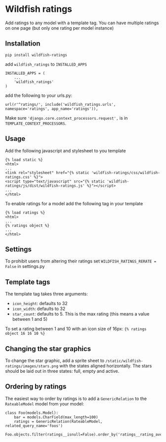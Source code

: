 # Wildfish ratings

Add ratings to any model with a template tag.
You can have multiple ratings on one page (but only one rating per model instance)


## Installation

`pip install wildfish-ratings`

add `wildfish_ratings` to `INSTALLED_APPS`

    INSTALLED_APPS = (
        ...
        'wildfish_ratings'
    )

add the following to your urls.py:

    url(r'^ratings/', include('wildfish_ratings.urls', namespace='ratings', app_name='ratings')),


Make sure `'django.core.context_processors.request',` is in `TEMPLATE_CONTEXT_PROCESSORS`.


## Usage

Add the following javascript and stylesheet to you template
    
    {% load static %}
    <html>
    ...
    <link rel="stylesheet" href="{% static 'wildfish-ratings/css/wildfish-ratings.css' %}">
    <script type="text/javascript" src="{% static 'wildfish-ratings/js/dist/wildfish-ratings.js' %}"></script>
    ...
    </html>


To enable ratings for a model add the following tag in your template

    {% load ratings %}
    <html>
    ...
    {% ratings object %}
    ...
    </html>
    
    
## Settings

To prohibit users from altering their ratings set `WILDFISH_RATINGS_RERATE = False` in settings.py


## Template tags

The template tag takes three arguments:

*  `icon_height`: defaults to 32
*  `icon_width`: defaults to 32 
*  `star_count`: defaults to 5. This is the max rating (this means a value between 1 and 5)

To set a rating between 1 and 10 with an icon size of 16px: `{% ratings object 16 16 10 %}`


## Changing the star graphics

To change the star graphic, add a sprite sheet to `/static/wildfish-ratings/images/stars.png` with the states aligned horizontally.
The stars should be laid out in three states: full, empty and active.


## Ordering by ratings

The easiest way to order by ratings is to add a `GenericRelation` to the `RateableModel` model from your model:


    class Foo(models.Model):
        bar = models.CharField(max_length=100)
        ratings = GenericRelation(RateableModel, related_query_name='foos')

    Foo.objects.filter(ratings__isnull=False).order_by('ratings__rating_average')
